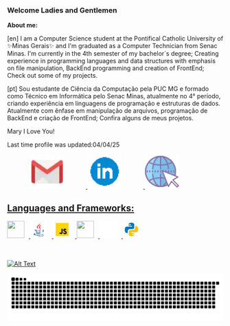 ###  Welcome Ladies and Gentlemen

__About me:__

[en]
I am a Computer Science student at the Pontifical Catholic University of ✨Minas Gerais✨ and  I'm graduated as a Computer Technician from Senac Minas. 
 I'm currently in the 4th semester of my bachelor´s degree; 
 Creating experience in programming languages and data structures with emphasis on file manipulation, BackEnd programming and creation of FrontEnd;
Check out some of my projects.

[pt]
Sou estudante de Ciência da Computação pela PUC MG e formado como Técnico em Informática pelo Senac Minas, atualmente no 4° período, criando experiência em linguagens de programação e estruturas de dados. Atualmente com ênfase em manipulação de arquivos, programação de BackEnd e criação de FrontEnd;
Confira alguns de meus projetos.



Mary I Love You!

Last time profile was updated:04/04/25

<p align="center">
  <a href="mailto:kaikyfrs.comp@gmail.com" target="_blank">
    <img src="./src/img/gmail.webp" alt="Gmail" width="80px" height="auto" style="margin-right: 50px;" >
  </a>
  <a href="https://www.linkedin.com/in/glkaiky/" target="_blank">
    <img src="./src/img/linkedin.webp" alt="LinkedIn" width="80px" height="auto" style="margin-right: 50px;" />
  </a>

  <a href="https://kaikyfrs.com.br" target="_blank">
    <img src="./src/img/site.webp" alt="Meu portifólio" width="80px" height="auto" style="margin-right: 50px;" />
</p>


<h2>Languages and Frameworks:</h2>


<div class="icon" style="display:inline;">
    <img style="width:40px; height:40px; margin-right: 10px;" src="https://cdn.jsdelivr.net/gh/devicons/devicon/icons/c/c-plain.svg" />
    <img style="width:40px; height:auto; margin-right: 10px;" src="./src/img/java.webp" />
    <img style="width:40px; height:auto; margin-right: 10px;" src="./src/img/js.webp" />
    <img style="width:40px; height:40px; margin-right: 10px;" src="https://cdn.jsdelivr.net/gh/devicons/devicon@latest/icons/nestjs/nestjs-original.svg" />          
    <img style="width:40px; height:auto; margin-right: 10px;" src="./src/img/flutter.gif" />          
    <img style="width:40px; height:auto;" src="./src/img/python.webp"  />
</div>

</br></br>
![Alt Text](https://media4.giphy.com/media/5PSPV1ucLX31u/giphy.gif)

<picture align="center">
  <source media="(prefers-color-scheme: dark)" srcset="https://raw.githubusercontent.com/glkaiky/glkaiky/output/github-contribution-grid-snake-dark.svg">
  <source media="(prefers-color-scheme: light)" srcset="https://raw.githubusercontent.com/glkaiky/glkaiky/output/github-contribution-grid-snake-dark.svg">
  <img align="center" alt="github contribution grid snake animation" src="https://raw.githubusercontent.com/glkaiky/glkaiky/output/github-contribution-grid-snake.svg">
</picture>
